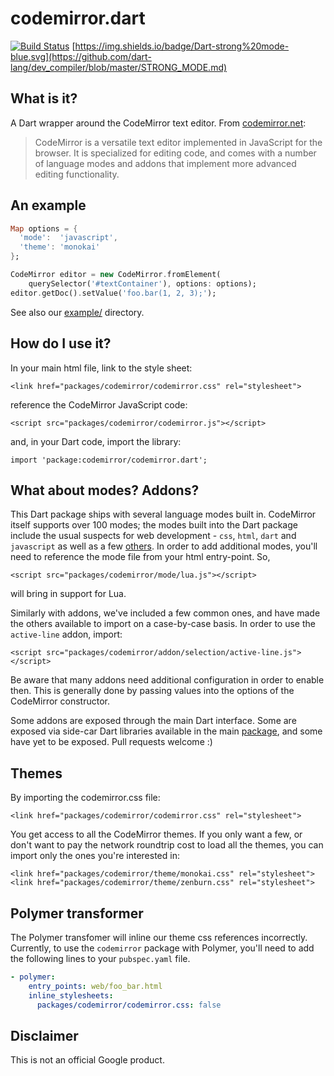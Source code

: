 # codemirror.dart

[![Build Status](https://travis-ci.org/google/codemirror.dart.svg?branch=master)](https://travis-ci.org/google/codemirror.dart)
[https://img.shields.io/badge/Dart-strong%20mode-blue.svg](https://github.com/dart-lang/dev_compiler/blob/master/STRONG_MODE.md)

## What is it?

A Dart wrapper around the CodeMirror text editor. From 
[codemirror.net](http://codemirror.net/):

> CodeMirror is a versatile text editor implemented in JavaScript for the
browser. It is specialized for editing code, and comes with a number of language
modes and addons that implement more advanced editing functionality.

## An example

```dart
Map options = {
  'mode':  'javascript',
  'theme': 'monokai'
};

CodeMirror editor = new CodeMirror.fromElement(
    querySelector('#textContainer'), options: options);
editor.getDoc().setValue('foo.bar(1, 2, 3);');
```

See also our
[example/](https://github.com/google/codemirror.dart/tree/master/example)
directory.

## How do I use it?

In your main html file, link to the style sheet:

    <link href="packages/codemirror/codemirror.css" rel="stylesheet">
    
reference the CodeMirror JavaScript code:

    <script src="packages/codemirror/codemirror.js"></script>

and, in your Dart code, import the library:

    import 'package:codemirror/codemirror.dart';

## What about modes? Addons?

This Dart package ships with several language modes built in. CodeMirror itself
supports over 100 modes; the modes built into the Dart package include the
usual suspects for web development - `css`, `html`, `dart` and `javascript` as
well as a few
[others](https://github.com/google/codemirror.dart/blob/master/tool/grind.dart#L122).
In order to add additional modes, you'll need to reference the mode file from
your html entry-point. So,

    <script src="packages/codemirror/mode/lua.js"></script>

will bring in support for Lua.

Similarly with addons, we've included a few common ones, and have made the
others available to import on a case-by-case basis. In order to use the
`active-line` addon, import:

    <script src="packages/codemirror/addon/selection/active-line.js"></script>

Be aware that many addons need additional configuration in order to enable then.
This is generally done by passing values into the options of the CodeMirror
constructor.

Some addons are exposed through the main Dart interface. Some are exposed via
side-car Dart libraries available in the main
[package](https://github.com/google/codemirror.dart/tree/master/lib), and some
have yet to be exposed. Pull requests welcome :)

## Themes

By importing the codemirror.css file:

    <link href="packages/codemirror/codemirror.css" rel="stylesheet">

You get access to all the CodeMirror themes. If you only want a few, or don't
want to pay the network roundtrip cost to load all the themes, you can import
only the ones you're interested in:

    <link href="packages/codemirror/theme/monokai.css" rel="stylesheet">
    <link href="packages/codemirror/theme/zenburn.css" rel="stylesheet">

## Polymer transformer

The Polymer transfomer will inline our theme css references incorrectly.
Currently, to use the `codemirror` package with Polymer, you'll need to add the
following lines to your `pubspec.yaml` file.

```yaml
- polymer:
    entry_points: web/foo_bar.html
    inline_stylesheets:
      packages/codemirror/codemirror.css: false
```          

## Disclaimer

This is not an official Google product.
